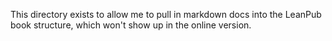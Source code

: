 This directory exists to allow me to pull in markdown docs into the LeanPub book structure, which won't show up in the online version.
